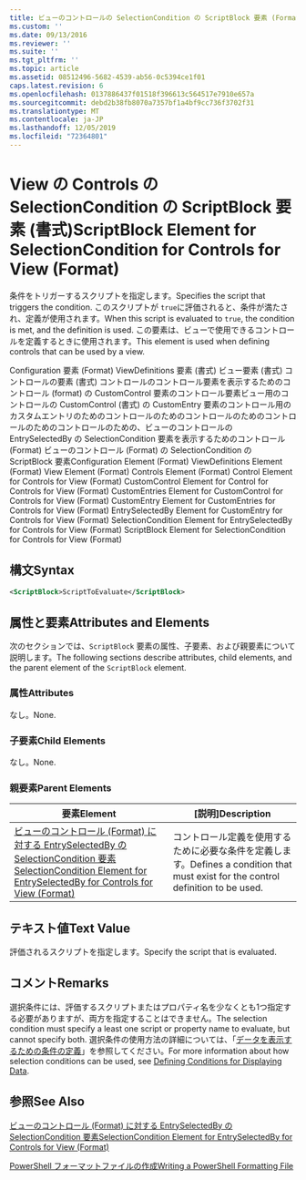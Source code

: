 ```yaml
---
title: ビューのコントロールの SelectionCondition の ScriptBlock 要素 (Format) |Microsoft Docs
ms.custom: ''
ms.date: 09/13/2016
ms.reviewer: ''
ms.suite: ''
ms.tgt_pltfrm: ''
ms.topic: article
ms.assetid: 08512496-5682-4539-ab56-0c5394ce1f01
caps.latest.revision: 6
ms.openlocfilehash: 0137886437f01518f396613c564517e7910e657a
ms.sourcegitcommit: debd2b38fb8070a7357bf1a4bf9cc736f3702f31
ms.translationtype: MT
ms.contentlocale: ja-JP
ms.lasthandoff: 12/05/2019
ms.locfileid: "72364801"
---
```

# <a name="scriptblock-element-for-selectioncondition-for-controls-for-view-format"></a><span data-ttu-id="23675-102">View の Controls の SelectionCondition の ScriptBlock 要素 (書式)</span><span class="sxs-lookup"><span data-stu-id="23675-102">ScriptBlock Element for SelectionCondition for Controls for View (Format)</span></span>

<span data-ttu-id="23675-103">条件をトリガーするスクリプトを指定します。</span><span class="sxs-lookup"><span data-stu-id="23675-103">Specifies the script that triggers the condition.</span></span> <span data-ttu-id="23675-104">このスクリプトが `true`に評価されると、条件が満たされ、定義が使用されます。</span><span class="sxs-lookup"><span data-stu-id="23675-104">When this script is evaluated to `true`, the condition is met, and the definition is used.</span></span> <span data-ttu-id="23675-105">この要素は、ビューで使用できるコントロールを定義するときに使用されます。</span><span class="sxs-lookup"><span data-stu-id="23675-105">This element is used when defining controls that can be used by a view.</span></span>

<span data-ttu-id="23675-106">Configuration 要素 (Format) ViewDefinitions 要素 (書式) ビュー要素 (書式) コントロールの要素 (書式) コントロールのコントロール要素を表示するためのコントロール (format) の CustomControl 要素のコントロール要素ビュー用のコントロールの CustomControl (書式) の CustomEntry 要素のコントロール用のカスタムエントリのためのコントロールのためのコントロールのためのコントロールのためのコントロールのための、ビューのコントロールの EntrySelectedBy の SelectionCondition 要素を表示するためのコントロール (Format) ビューのコントロール (Format) の SelectionCondition の ScriptBlock 要素</span><span class="sxs-lookup"><span data-stu-id="23675-106">Configuration Element (Format) ViewDefinitions Element (Format) View Element (Format) Controls Element (Format) Control Element for Controls for View (Format) CustomControl Element for Control for Controls for View (Format) CustomEntries Element for CustomControl for Controls for View (Format) CustomEntry Element for CustomEntries for Controls for View (Format) EntrySelectedBy Element for CustomEntry for Controls for View (Format) SelectionCondition Element for EntrySelectedBy for Controls for View (Format) ScriptBlock Element for SelectionCondition for Controls for View (Format)</span></span>

## <a name="syntax"></a><span data-ttu-id="23675-107">構文</span><span class="sxs-lookup"><span data-stu-id="23675-107">Syntax</span></span>

```xml
<ScriptBlock>ScriptToEvaluate</ScriptBlock>
```

## <a name="attributes-and-elements"></a><span data-ttu-id="23675-108">属性と要素</span><span class="sxs-lookup"><span data-stu-id="23675-108">Attributes and Elements</span></span>

<span data-ttu-id="23675-109">次のセクションでは、`ScriptBlock` 要素の属性、子要素、および親要素について説明します。</span><span class="sxs-lookup"><span data-stu-id="23675-109">The following sections describe attributes, child elements, and the parent element of the `ScriptBlock` element.</span></span>

### <a name="attributes"></a><span data-ttu-id="23675-110">属性</span><span class="sxs-lookup"><span data-stu-id="23675-110">Attributes</span></span>

<span data-ttu-id="23675-111">なし。</span><span class="sxs-lookup"><span data-stu-id="23675-111">None.</span></span>

### <a name="child-elements"></a><span data-ttu-id="23675-112">子要素</span><span class="sxs-lookup"><span data-stu-id="23675-112">Child Elements</span></span>

<span data-ttu-id="23675-113">なし。</span><span class="sxs-lookup"><span data-stu-id="23675-113">None.</span></span>

### <a name="parent-elements"></a><span data-ttu-id="23675-114">親要素</span><span class="sxs-lookup"><span data-stu-id="23675-114">Parent Elements</span></span>

|<span data-ttu-id="23675-115">要素</span><span class="sxs-lookup"><span data-stu-id="23675-115">Element</span></span>|<span data-ttu-id="23675-116">[説明]</span><span class="sxs-lookup"><span data-stu-id="23675-116">Description</span></span>|
|-------------|-----------------|
|[<span data-ttu-id="23675-117">ビューのコントロール (Format) に対する EntrySelectedBy の SelectionCondition 要素</span><span class="sxs-lookup"><span data-stu-id="23675-117">SelectionCondition Element for EntrySelectedBy for Controls for View (Format)</span></span>](./selectioncondition-element-for-entryselectedby-for-controls-for-view-format.md)|<span data-ttu-id="23675-118">コントロール定義を使用するために必要な条件を定義します。</span><span class="sxs-lookup"><span data-stu-id="23675-118">Defines a condition that must exist for the control definition to be used.</span></span>|

## <a name="text-value"></a><span data-ttu-id="23675-119">テキスト値</span><span class="sxs-lookup"><span data-stu-id="23675-119">Text Value</span></span>

<span data-ttu-id="23675-120">評価されるスクリプトを指定します。</span><span class="sxs-lookup"><span data-stu-id="23675-120">Specify the script that is evaluated.</span></span>

## <a name="remarks"></a><span data-ttu-id="23675-121">コメント</span><span class="sxs-lookup"><span data-stu-id="23675-121">Remarks</span></span>

<span data-ttu-id="23675-122">選択条件には、評価するスクリプトまたはプロパティ名を少なくとも1つ指定する必要がありますが、両方を指定することはできません。</span><span class="sxs-lookup"><span data-stu-id="23675-122">The selection condition must specify a least one script or property name to evaluate, but cannot specify both.</span></span> <span data-ttu-id="23675-123">選択条件の使用方法の詳細については、「[データを表示するための条件の定義](./defining-conditions-for-displaying-data.md)」を参照してください。</span><span class="sxs-lookup"><span data-stu-id="23675-123">For more information about how selection conditions can be used, see [Defining Conditions for Displaying Data](./defining-conditions-for-displaying-data.md).</span></span>

## <a name="see-also"></a><span data-ttu-id="23675-124">参照</span><span class="sxs-lookup"><span data-stu-id="23675-124">See Also</span></span>

[<span data-ttu-id="23675-125">ビューのコントロール (Format) に対する EntrySelectedBy の SelectionCondition 要素</span><span class="sxs-lookup"><span data-stu-id="23675-125">SelectionCondition Element for EntrySelectedBy for Controls for View (Format)</span></span>](./selectioncondition-element-for-entryselectedby-for-controls-for-view-format.md)

[<span data-ttu-id="23675-126">PowerShell フォーマットファイルの作成</span><span class="sxs-lookup"><span data-stu-id="23675-126">Writing a PowerShell Formatting File</span></span>](./writing-a-powershell-formatting-file.md)
